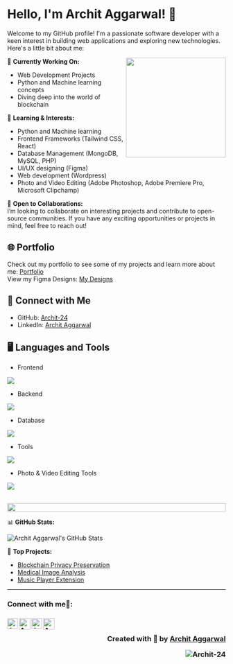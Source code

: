 # Hello, I'm Archit Aggarwal! 👋

Welcome to my GitHub profile! I'm a passionate software developer with a keen interest in building web applications and exploring new technologies. Here's a little bit about me:

🔭 **Currently Working On:**  <img align='right' src="https://media.giphy.com/media/M9gbBd9nbDrOTu1Mqx/giphy.gif" width="230"> 
- Web Development Projects
- Python and Machine learning concepts
- Diving deep into the world of blockchain

🌱 **Learning & Interests:**  
- Python and Machine learning
- Frontend Frameworks (Tailwind CSS, React)
- Database Management (MongoDB, MySQL, PHP)
- UI/UX designing (Figma)
- Web development (Wordpress)
- Photo and Video Editing (Adobe Photoshop, Adobe Premiere Pro, Microsoft Clipchamp)

👯 **Open to Collaborations:**  
I’m looking to collaborate on interesting projects and contribute to open-source communities. If you have any exciting opportunities or projects in mind, feel free to reach out!

## 🌐 Portfolio

Check out my portfolio to see some of my projects and learn more about me: [Portfolio](https://dev-archit-portfolio.pantheonsite.io/) <br>
View my Figma Designs: [My Designs](https://behance.net/Archit-UI)

## 🤝 Connect with Me

- GitHub: [Archit-24](https://github.com/Archit-24)
- LinkedIn: [Archit Aggarwal](https://www.linkedin.com/in/architagg07/)

## 🖥️ Languages and Tools

- Frontend
<p align="left">
  <a href="https://skillicons.dev">
    <img src="https://skillicons.dev/icons?i=html,css,js,react,tailwind,bootstrap" />
  </a>
</p>

- Backend
<p align="left">
  <a href="https://skillicons.dev">
    <img src="https://skillicons.dev/icons?i=php,nodejs,py" />
  </a>
</p>

- Database
<p align="left">
  <a href="https://skillicons.dev">
    <img src="https://skillicons.dev/icons?i=mongodb,mysql" />
  </a>
</p>

- Tools
<p align="left">
  <a href="https://skillicons.dev">
    <img src="https://skillicons.dev/icons?i=git,github,figma,vscode,wordpress" />
  </a>
</p>

- Photo & Video Editing Tools
<p align="left">
  <a href="https://skillicons.dev">
    <img src="https://skillicons.dev/icons?i=photoshop,premiere pro" />
  </a>
</p>
<br/>
<img src="https://i.imgur.com/dBaSKWF.gif" height="20" width="100%">

📊 **GitHub Stats:**  

![Archit Aggarwal's GitHub Stats](https://github-readme-stats.vercel.app/api?username=Archit-24&show_icons=true&theme=radical)

🔗 **Top Projects:**  
- [Blockchain Privacy Preservation](https://github.com/Archit-24/Blockchain-Privacy-Preservation.git)
- [Medical Image Analysis](https://github.com/Archit-24/Medical-Image-Analysis.git)
- [Music Player Extension](https://github.com/Archit-24/Music-Player-Extension.git)

---

<h3> Connect with me🤝: <h3>
  </hr>
  <a href="https://www.linkedin.com/in/architagg07/">
   <img align="left" alt=" Archit Aggarwal | Linkedin" width="24px" src="https://www.vectorlogo.zone/logos/linkedin/linkedin-icon.svg" />
  </a>
  <a href="mailto:archit.aggarwal2015@gmail.com">
    <img align="left" alt="Archit Aggarwal | Gmail" width="26px" src="https://www.vectorlogo.zone/logos/gmail/gmail-icon.svg" />
  </a>
  <a href="https://www.instagram.com/im.archit07/">
    <img align="left" alt="Archit Aggarwal | Instagram" width="24px" src="https://www.vectorlogo.zone/logos/instagram/instagram-icon.svg" />
  </a>
   <a href="https://github.com/Archit-24">
    <img align="left" alt="Archit Aggarwal| Github" width="26px" src="https://www.vectorlogo.zone/logos/github/github-tile.svg" />
  </a>
  <br>
  
<p align="right" > Created with 🖤 by <a href="https://github.com/Archit-24">Archit Aggarwal</a></p>
<p align="right" > <img src="https://komarev.com/ghpvc/?username=Archit-24&label=Profile%20views&color=0e75b6&style=flat" alt="Archit-24" /> </p>
